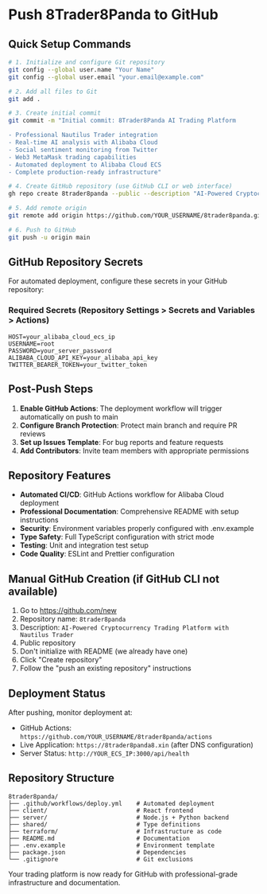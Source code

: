 # Push 8Trader8Panda to GitHub

## Quick Setup Commands

```bash
# 1. Initialize and configure Git repository
git config --global user.name "Your Name"
git config --global user.email "your.email@example.com"

# 2. Add all files to Git
git add .

# 3. Create initial commit
git commit -m "Initial commit: 8Trader8Panda AI Trading Platform

- Professional Nautilus Trader integration
- Real-time AI analysis with Alibaba Cloud
- Social sentiment monitoring from Twitter
- Web3 MetaMask trading capabilities
- Automated deployment to Alibaba Cloud ECS
- Complete production-ready infrastructure"

# 4. Create GitHub repository (use GitHub CLI or web interface)
gh repo create 8trader8panda --public --description "AI-Powered Cryptocurrency Trading Platform"

# 5. Add remote origin
git remote add origin https://github.com/YOUR_USERNAME/8trader8panda.git

# 6. Push to GitHub
git push -u origin main
```

## GitHub Repository Secrets

For automated deployment, configure these secrets in your GitHub repository:

### Required Secrets (Repository Settings > Secrets and Variables > Actions)

```
HOST=your_alibaba_cloud_ecs_ip
USERNAME=root
PASSWORD=your_server_password
ALIBABA_CLOUD_API_KEY=your_alibaba_api_key
TWITTER_BEARER_TOKEN=your_twitter_token
```

## Post-Push Steps

1. **Enable GitHub Actions**: The deployment workflow will trigger automatically on push to main
2. **Configure Branch Protection**: Protect main branch and require PR reviews
3. **Set up Issues Template**: For bug reports and feature requests
4. **Add Contributors**: Invite team members with appropriate permissions

## Repository Features

- **Automated CI/CD**: GitHub Actions workflow for Alibaba Cloud deployment
- **Professional Documentation**: Comprehensive README with setup instructions
- **Security**: Environment variables properly configured with .env.example
- **Type Safety**: Full TypeScript configuration with strict mode
- **Testing**: Unit and integration test setup
- **Code Quality**: ESLint and Prettier configuration

## Manual GitHub Creation (if GitHub CLI not available)

1. Go to https://github.com/new
2. Repository name: `8trader8panda`
3. Description: `AI-Powered Cryptocurrency Trading Platform with Nautilus Trader`
4. Public repository
5. Don't initialize with README (we already have one)
6. Click "Create repository"
7. Follow the "push an existing repository" instructions

## Deployment Status

After pushing, monitor deployment at:
- GitHub Actions: `https://github.com/YOUR_USERNAME/8trader8panda/actions`
- Live Application: `https://8trader8panda8.xin` (after DNS configuration)
- Server Status: `http://YOUR_ECS_IP:3000/api/health`

## Repository Structure

```
8trader8panda/
├── .github/workflows/deploy.yml    # Automated deployment
├── client/                         # React frontend
├── server/                         # Node.js + Python backend
├── shared/                         # Type definitions
├── terraform/                      # Infrastructure as code
├── README.md                       # Documentation
├── .env.example                    # Environment template
├── package.json                    # Dependencies
└── .gitignore                      # Git exclusions
```

Your trading platform is now ready for GitHub with professional-grade infrastructure and documentation.